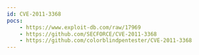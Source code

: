 ```yaml
---
id: CVE-2011-3368
pocs:
    - https://www.exploit-db.com/raw/17969
    - https://github.com/SECFORCE/CVE-2011-3368
    - https://github.com/colorblindpentester/CVE-2011-3368
---
```

